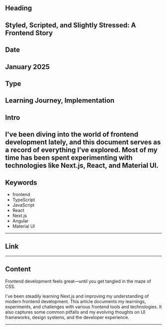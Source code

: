 ## Heading  
Styled, Scripted, and Slightly Stressed: A Frontend Story
---

## Date  
January 2025  
---

## Type  
Learning Journey, Implementation  
---

## Intro  
I've been diving into the world of frontend development lately, and this document serves as a record of everything I’ve explored. Most of my time has been spent experimenting with technologies like Next.js, React, and Material UI.  
---

## Keywords  
- frontend  
- TypeScript  
- JavaScript  
- React  
- Next.js  
- Angular  
- Material UI  
---

## Link  
---

## Content  

Frontend development feels great—until you get tangled in the maze of CSS.  

I've been steadily learning Next.js and improving my understanding of modern frontend development. This article documents my learnings, experiments, and challenges with various frontend tools and technologies. It also captures some common pitfalls and my evolving thoughts on UI frameworks, design systems, and the developer experience.  

---
